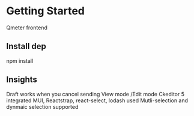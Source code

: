 # Getting Started

Qmeter frontend 

## Install dep

npm install

## Insights

Draft works when you cancel sending 
View mode /Edit mode 
Ckeditor 5 integrated
MUI, Reactstrap, react-select, lodash used
Mutli-selection and dynmaic selection supported
